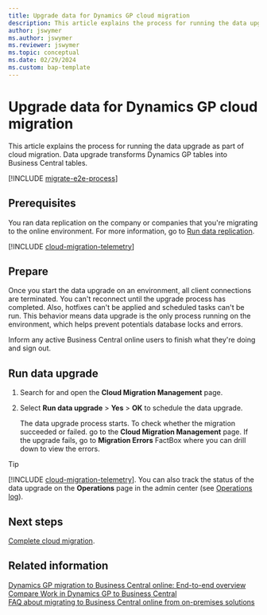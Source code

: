 ```yaml
---
title: Upgrade data for Dynamics GP cloud migration
description: This article explains the process for running the data upgrade as part of Dynamics GP cloud migration. 
author: jswymer
ms.author: jswymer
ms.reviewer: jswymer
ms.topic: conceptual 
ms.date: 02/29/2024
ms.custom: bap-template 
---
```

# Upgrade data for Dynamics GP cloud migration

This article explains the process for running the data upgrade as part of cloud migration. Data upgrade transforms Dynamics GP tables into Business Central tables.

[!INCLUDE [migrate-e2e-process](../developer/includes/migrate-e2e-process-gp.md)]

## Prerequisites

You ran data replication on the company or companies that you're migrating to the online environment. For more information, go to [Run data replication](migrate-data-replication-run.md).

[!INCLUDE [cloud-migration-telemetry](../includes/bc-cloud-migrate-replicate-all-before-upgrade.md)]

## Prepare

Once you start the data upgrade on an environment, all client connections are terminated. You can't reconnect until the upgrade process has completed. Also, hotfixes can't be applied and scheduled tasks can't be run. This behavior means data upgrade is the only process running on the environment, which helps prevent potentials database locks and errors.

Inform any active Business Central online users to finish what they're doing and sign out.

## Run data upgrade

1. Search for and open the **Cloud Migration Management** page.
2. Select **Run data upgrade** > **Yes** > **OK** to schedule the data upgrade.

   The data upgrade process starts. To check whether the migration succeeded or failed. go to the **Cloud Migration Management** page. If the upgrade fails, go to **Migration Errors** FactBox where you can drill down to view the errors.

> [!TIP]
> [!INCLUDE [cloud-migration-telemetry](../developer/includes/cloud-migration-telemetry.md)]. You can also track the status of the data upgrade on the **Operations** page in the admin center (see [Operations log](tenant-admin-center-environments.md#opslog)).

## Next steps

[Complete cloud migration](migration-finish-gp.md).  

## Related information

[Dynamics GP migration to Business Central online: End-to-end overview](migrate-gp-overview.md)  
[Compare Work in Dynamics GP to Business Central](migrate-dynamics-gp-videos.md)  
[FAQ about migrating to Business Central online from on-premises solutions](faq-migrate-data.md)  
